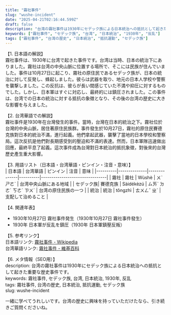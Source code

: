 ```yaml
---
title: "霧社事件"
slug: "wushe-incident"
date: "2025-04-21T02:16:44.599Z"
draft: false
description: "台湾の霧社事件は1930年にセデック族による日本統治への抵抗として起きた重要な歴史事件です。"
keywords: ["霧社事件", "セデック族", "台湾", "日本統治", "1930年", "反乱"]
tags: ["霧社事件", "台湾の歴史", "日本統治", "抵抗運動", "セデック族"]
---
```


【1. 日本語の解説】  
霧社事件は、1930年に台湾で起きた事件です。台湾は当時、日本の統治下にありました。霧社は台湾の中央山脈に位置する場所で、そこには民族が住んでいました。事件は10月27日に起こり、霧社の原住民であるセデック族が、日本の統治に対して反発し、蜂起しました。彼らは武器を取り、地元の日本人学校や警察を襲撃しました。この反抗は、彼らが長い間感じていた不満や抑圧に対するものでした。しかし、日本軍はすぐに対応し、最終的には鎮圧されました。この事件は、台湾での日本の統治に対する抵抗の象徴となり、その後の台湾の歴史に大きな影響を与えました。

【2. 台湾華語での解説】  
霧社事件是1930年在台灣發生的事件。當時，台灣在日本的統治之下。霧社位於台灣的中央山脈，居住著原住民族群。事件發生於10月27日，霧社的原住民賽德克族對日本的統治不滿，進行起義。他們拿起武器，襲擊了當地的日本學校和警察局。這次反抗是他們對長期感受到的壓迫和不滿的表達。然而，日本軍隊迅速做出回應，最終平息了起義。這次事件成為台灣對日本統治的抵抗象徵，對後來的台灣歷史產生重大影響。

【3. 用語リスト（日本語・台湾華語・ピンイン・注音・意味）】  
| 日本語   | 台湾華語     | ピンイン      | 注音      | 意味                           |
|----------|--------------|--------------|----------|--------------------------------|
| 霧社     | 霧社        | Wùshè        | ㄨˋ ㄕㄜˋ | 台湾中央山脈にある地域          |
| セデック族| 賽德克族    | Sàidékèzú    | ㄙㄞˋ ㄉㄜˊ ㄎㄜˋ ㄗㄨˊ | 台湾の原住民族の一つ           |
| 統治     | 統治        | tǒngzhì      | ㄊㄨㄥˇ ㄓˋ | 支配して治めること             |

【4. 関連年表】  
- 1930年10月27日 霧社事件発生（1930年10月27日 霧社事件發生）  
- 1930年 日本軍が反乱を鎮圧（1930年 日本軍鎮壓反叛）  

【5. 参考リンク】  
日本語リンク: [霧社事件 - Wikipedia](https://ja.wikipedia.org/wiki/霧社事件)  
台湾華語リンク: [霧社事件 - 維基百科](https://zh.wikipedia.org/wiki/霧社事件)

【6. メタ情報（SEO用）】  
description: 台湾の霧社事件は1930年にセデック族による日本統治への抵抗として起きた重要な歴史事件です。  
keywords: 霧社事件, セデック族, 台湾, 日本統治, 1930年, 反乱  
tags: 霧社事件, 台湾の歴史, 日本統治, 抵抗運動, セデック族  
slug: wushe-incident

一緒に学べてうれしいです。台湾の歴史に興味を持っていただけたなら、引き続きご質問くださいね。